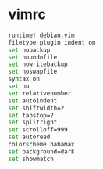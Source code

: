 # vimrc

``` sh
runtime! debian.vim
filetype plugin indent on
set nobackup
set noundofile
set nowritebackup
set noswapfile
syntax on
set nu
set relativenumber
set autoindent
set shiftwidth=2
set tabstop=2
set splitright
set scrolloff=999
set autoread
colorscheme habamax
set background=dark
set showmatch

```                                                                                                                                                                           
